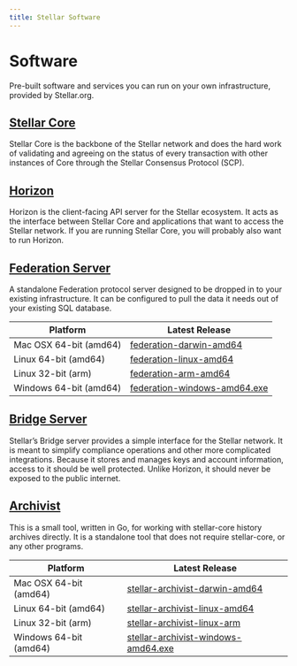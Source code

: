 ```yaml
---
title: Stellar Software
---
```

# Software

Pre-built software and services you can run on your own infrastructure, provided by Stellar.org.

## [Stellar Core](../stellar-core/software/admin.html)
Stellar Core is the backbone of the Stellar network and does the hard work of validating and agreeing on the status of every transaction with other instances of Core through the Stellar Consensus Protocol (SCP).

## [Horizon](https://github.com/stellar/go/tree/master/services/horizon)
Horizon is the client-facing API server for the Stellar ecosystem. It acts as the interface between Stellar Core and applications that want to access the Stellar network. If you are running Stellar Core, you will probably also want to run Horizon.

## [Federation Server](https://github.com/stellar/go/tree/master/services/federation)
A standalone Federation protocol server designed to be dropped in to your existing infrastructure. It can be configured to pull the data it needs out of your existing SQL database.

| Platform       | Latest Release                                                                         |
|----------------|------------------------------------------------------------------------------------------|
| Mac OSX 64-bit (amd64) | [federation-darwin-amd64](https://github.com/stellar/go/releases/download/federation-v0.2.0/federation-v0.2.0-darwin-amd64.tar.gz)      |
| Linux 64-bit (amd64)  | [federation-linux-amd64](https://github.com/stellar/go/releases/download/federation-v0.2.0/federation-v0.2.0-linux-amd64.tar.gz)       |
| Linux 32-bit (arm)  | [federation-arm-amd64](https://github.com/stellar/go/releases/download/federation-v0.2.0/federation-v0.2.0-linux-arm.tar.gz)       |
| Windows 64-bit (amd64) | [federation-windows-amd64.exe](https://github.com/stellar/go/releases/download/federation-v0.2.0/federation-v0.2.0-windows-amd64.zip) |

## [Bridge Server](https://github.com/stellar/bridge-server)
Stellar’s Bridge server provides a simple interface for the Stellar network. It is meant to simplify compliance operations and other more complicated integrations. Because it stores and manages keys and account information, access to it should be well protected. Unlike Horizon, it should never be exposed to the public internet.

## [Archivist](https://github.com/stellar/go/tree/master/tools/stellar-archivist)
This is a small tool, written in Go, for working with stellar-core history archives directly. It is a standalone tool that does not require stellar-core, or any other programs.


| Platform       | Latest Release                                                                        |
|----------------|------------------------------------------------------------------------------------------|
| Mac OSX 64-bit (amd64) | [stellar-archivist-darwin-amd64](https://github.com/stellar/go/releases/download/stellar-archivist-v0.1.0/stellar-archivist-v0.1.0-darwin-amd64.tar.gz)      |
| Linux 64-bit (amd64)   | [stellar-archivist-linux-amd64](https://github.com/stellar/go/releases/download/stellar-archivist-v0.1.0/stellar-archivist-v0.1.0-linux-amd64.tar.gz)       |
| Linux 32-bit (arm)   | [stellar-archivist-linux-arm](https://github.com/stellar/go/releases/download/stellar-archivist-v0.1.0/stellar-archivist-v0.1.0-linux-arm.tar.gz)       |
| Windows 64-bit (amd64) | [stellar-archivist-windows-amd64.exe](https://github.com/stellar/go/releases/download/stellar-archivist-v0.1.0/stellar-archivist-v0.1.0-windows-amd64.zip) |
